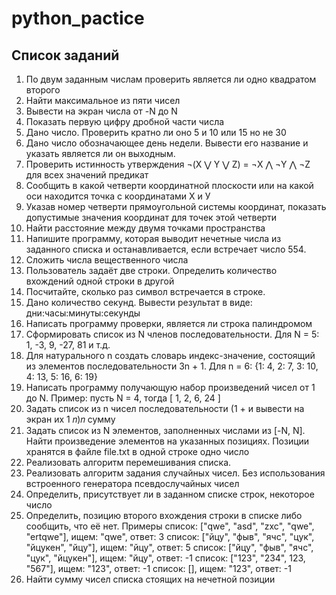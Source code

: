 # python_pactice

## Список заданий

1. По двум заданным числам проверить является ли одно квадратом второго
2. Найти максимальное из пяти чисел
3. Вывести на экран числа от -N до N
4. Показать первую цифру дробной части числа
5. Дано число. Проверить кратно ли оно 5 и 10 или 15 но не 30
6. Дано число обозначающее день недели. Вывести его название и указать является ли он выходным.
7. Проверить истинность утверждения ¬(X ⋁ Y ⋁ Z) = ¬X ⋀ ¬Y ⋀ ¬Z для всех значений предикат
8. Сообщить в какой четверти координатной плоскости или на какой оси находится точка с координатами Х и У
9. Указав номер четверти прямоугольной системы координат, показать допустимые значения координат для точек этой четверти
10. Найти расстояние между двумя точками пространства
11. Напишите программу, которая выводит нечетные числа из заданного списка и останавливается, если встречает число 554.
12. Сложить числа вещественного числа
13. Пользователь задаёт две строки. Определить количество вхождений одной строки в другой
14. Посчитайте, сколько раз символ встречается в строке.
15. Дано количество секунд. Вывести результат в виде: дни:часы:минуты:секунды 
16. Написать программу проверки, является ли строка палиндромом
17. Сформировать список из N членов последовательности. Для N = 5: 1, -3, 9, -27, 81 и т.д.
18. Для натурального n создать словарь индекс-значение, состоящий из элементов последовательности 3n + 1.
Для n = 6: {1: 4, 2: 7, 3: 10, 4: 13, 5: 16, 6: 19}
19. Написать программу получающую набор произведений чисел от 1 до N. Пример: пусть N = 4, тогда [ 1, 2, 6, 24 ]
20. Задать список из n чисел последовательности (1 + и вывести на экран их 1 𝑛)𝑛 сумму
21. Задать список из N элементов, заполненных числами из [-N, N]. Найти
произведение элементов на указанных позициях. Позиции хранятся в файле file.txt в одной строке одно число
22. Реализовать алгоритм перемешивания списка.
23. Реализовать алгоритм задания случайных чисел. Без использования встроенного генератора псевдослучайных чисел
24. Определить, присутствует ли в заданном списке строк, некоторое число
25. Определить, позицию второго вхождения строки в списке либо сообщить, что её
нет.
Примеры
список: ["qwe", "asd", "zxc", "qwe", "ertqwe"], ищем: "qwe", ответ: 3
список: ["йцу", "фыв", "ячс", "цук", "йцукен", "йцу"], ищем: "йцу", ответ: 5
список: ["йцу", "фыв", "ячс", "цук", "йцукен"], ищем: "йцу", ответ: -1
список: ["123", "234", 123, "567"], ищем: "123", ответ: -1
список: [], ищем: "123", ответ: -1
26. Найти сумму чисел списка стоящих на нечетной позиции

